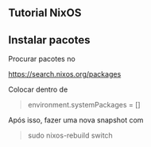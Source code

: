 ## Tutorial NixOS

## Instalar pacotes

Procurar pacotes no

 https://search.nixos.org/packages

 Colocar dentro de

>   environment.systemPackages = []


Após isso, fazer uma nova snapshot com

> sudo nixos-rebuild switch
